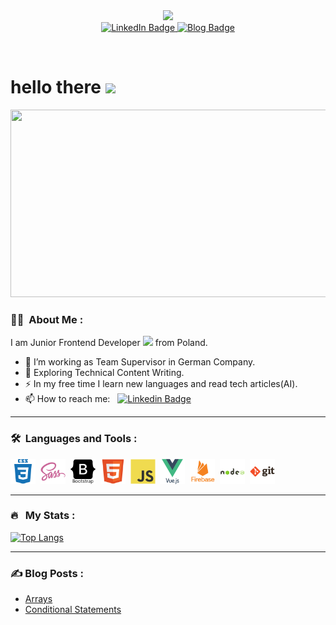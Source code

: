 <div id="header" align="center">
  <img src="https://media.giphy.com/media/Dh5q0sShxgp13DwrvG/giphy.gif" width="130"/>
</div>
<div id="badges" align="center">
  <a href="https://www.linkedin.com/in/chrisfila/">
    <img src="https://img.shields.io/badge/LinkedIn-blue?style=for-the-badge&logo=linkedin&logoColor=white" alt="LinkedIn Badge"/>
  </a>
  <a href="https://www.codebyfila.pl">
    <img src="https://img.shields.io/badge/Blog-blue?style=for-the-badge&logo=blogger&logoColor=white" alt="Blog Badge"/>
  </a>
</div>
<p align="center"><img src="https://komarev.com/ghpvc/?username=krzysztoffila&style=flat-square&color=blue" alt=""></p>
<h1>
  hello there
  <img src="https://media.giphy.com/media/hvRJCLFzcasrR4ia7z/giphy.gif" width="30px"/>
</h1>
<div align="center">
  <img src="https://media.giphy.com/media/dWesBcTLavkZuG35MI/giphy.gif" width="600" height="300"/>
</div>

### :man_technologist: &nbsp;About Me :

I am Junior Frontend Developer <img src="https://media.giphy.com/media/WUlplcMpOCEmTGBtBW/giphy.gif" width="30"> from Poland.
- 🔭 I’m working as Team Supervisor in German Company.
- 🌱 Exploring Technical Content Writing.
- ⚡ In my free time I learn new languages and read tech articles(AI).
- 📫 How to reach me: &nbsp; [![Linkedin Badge](https://img.shields.io/badge/-chris-fila-blue?style=flat&logo=Linkedin&logoColor=white)](https://www.linkedin.com/in/chrisfila)

---

### 🛠 &nbsp;Languages and Tools :

<p>
<img src="https://github.com/devicons/devicon/blob/master/icons/css3/css3-plain-wordmark.svg"  title="CSS3" alt="CSS" width="40" height="40"/>&nbsp;
<img src="https://github.com/devicons/devicon/blob/master/icons/sass/sass-original.svg"  title="SAAS" alt="SAAS" width="40" height="40"/>&nbsp;
<img src="https://github.com/devicons/devicon/blob/master/icons/bootstrap/bootstrap-plain-wordmark.svg"  title="Bootstrap" alt="Bootstrap" width="40" height="40"/>&nbsp;
<img src="https://github.com/devicons/devicon/blob/master/icons/html5/html5-original.svg" title="HTML5" alt="HTML" width="40" height="40"/>&nbsp;
<img src="https://github.com/devicons/devicon/blob/master/icons/javascript/javascript-original.svg" title="JavaScript" alt="JavaScript" width="40" height="40"/>&nbsp;
<img src="https://github.com/devicons/devicon/blob/master/icons/vuejs/vuejs-original-wordmark.svg" title="Vuejs" alt="Vue" width="40" height="40"/>&nbsp;
<img src="https://github.com/devicons/devicon/blob/master/icons/firebase/firebase-plain-wordmark.svg" title="Firebase" alt="Firebase" width="40" height="40"/>&nbsp;
<img src="https://github.com/devicons/devicon/blob/master/icons/nodejs/nodejs-original-wordmark.svg" title="NodeJS" alt="NodeJS" width="40" height="40"/>&nbsp;
<img src="https://github.com/devicons/devicon/blob/master/icons/git/git-original-wordmark.svg" title="Git" **alt="Git" width="40" height="40"/>&nbsp;
</p>

---

### 🔥 &nbsp; My Stats :

[![Top Langs](https://github-readme-stats.vercel.app/api/top-langs/?username=krzysztoffila&layout=compact&theme=vision-friendly-dark)](https://github.com/anuraghazra/github-readme-stats)

---

### ✍️ Blog Posts : 
- [Arrays](https://codebyfila.pl/tablice/)
- [Conditional Statements](https://codebyfila.pl/stwierdzenia-warunkowe/)<!-- BLOG-POST-LIST:START -->
<!-- BLOG-POST-LIST:END -->
